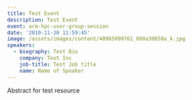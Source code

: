 ```yaml
---
title: Test Event
description: Test Event
event: arm-hpc-user-group-session
date: '2019-11-20 11:59:45'
image: /assets/images/content/40965990761_090a30658a_k.jpg
speakers:
  - biography: Test Bio
    company: Test Inc
    job-title: Test Job title
    name: Name of Speaker
---
```

Abstract for test resource
